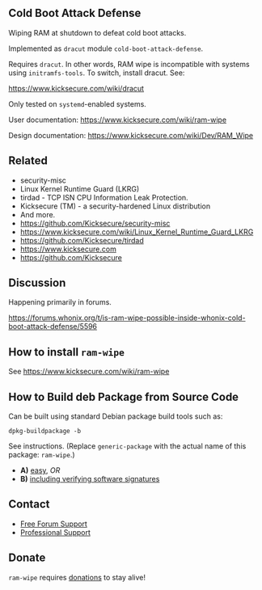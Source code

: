 ## Cold Boot Attack Defense

Wiping RAM at shutdown to defeat cold boot attacks.

Implemented as `dracut` module `cold-boot-attack-defense`.

Requires `dracut`. In other words, RAM wipe is incompatible with systems
using `initramfs-tools`. To switch, install dracut. See:

https://www.kicksecure.com/wiki/dracut

Only tested on `systemd`-enabled systems.

User documentation:
https://www.kicksecure.com/wiki/ram-wipe

Design documentation:
https://www.kicksecure.com/wiki/Dev/RAM_Wipe

## Related

* security-misc
* Linux Kernel Runtime Guard (LKRG)
* tirdad - TCP ISN CPU Information Leak Protection.
* Kicksecure (TM) - a security-hardened Linux distribution
* And more.
* https://github.com/Kicksecure/security-misc
* https://www.kicksecure.com/wiki/Linux_Kernel_Runtime_Guard_LKRG
* https://github.com/Kicksecure/tirdad
* https://www.kicksecure.com
* https://github.com/Kicksecure

## Discussion

Happening primarily in forums.

https://forums.whonix.org/t/is-ram-wipe-possible-inside-whonix-cold-boot-attack-defense/5596

## How to install `ram-wipe`

See https://www.kicksecure.com/wiki/ram-wipe

## How to Build deb Package from Source Code

Can be built using standard Debian package build tools such as:

```
dpkg-buildpackage -b
```

See instructions. (Replace `generic-package` with the actual name of this package: `ram-wipe`.)

* **A)** [easy](https://www.kicksecure.com/wiki/Dev/Build_Documentation/generic-package/easy), _OR_
* **B)** [including verifying software signatures](https://www.kicksecure.com/wiki/Dev/Build_Documentation/generic-package)

## Contact

* [Free Forum Support](https://forums.kicksecure.com)
* [Professional Support](https://www.kicksecure.com/wiki/Professional_Support)

## Donate

`ram-wipe` requires [donations](https://www.kicksecure.com/wiki/Donate) to stay alive!
